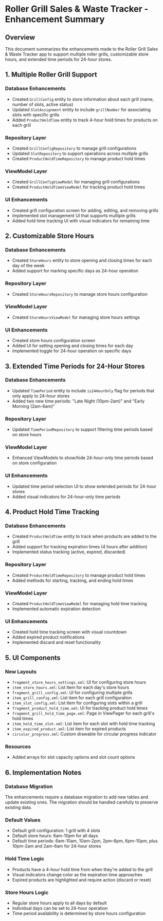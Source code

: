 # Roller Grill Sales & Waste Tracker - Enhancement Summary

## Overview

This document summarizes the enhancements made to the Roller Grill Sales & Waste Tracker app to support multiple roller grills, customizable store hours, and extended time periods for 24-hour stores.

## 1. Multiple Roller Grill Support

### Database Enhancements
- Created `GrillConfig` entity to store information about each grill (name, number of slots, active status)
- Updated `SlotAssignment` entity to include `grillNumber` for associating slots with specific grills
- Added `ProductHoldTime` entity to track 4-hour hold times for products on each grill

### Repository Layer
- Created `GrillConfigRepository` to manage grill configurations
- Updated `SlotRepository` to support operations across multiple grills
- Created `ProductHoldTimeRepository` to manage product hold times

### ViewModel Layer
- Created `GrillConfigViewModel` for managing grill configurations
- Created `ProductHoldTimeViewModel` for tracking product hold times

### UI Enhancements
- Created grill configuration screen for adding, editing, and removing grills
- Implemented slot management UI that supports multiple grills
- Added hold time tracking UI with visual indicators for remaining time

## 2. Customizable Store Hours

### Database Enhancements
- Created `StoreHours` entity to store opening and closing times for each day of the week
- Added support for marking specific days as 24-hour operation

### Repository Layer
- Created `StoreHoursRepository` to manage store hours configuration

### ViewModel Layer
- Created `StoreHoursViewModel` for managing store hours settings

### UI Enhancements
- Created store hours configuration screen
- Added UI for setting opening and closing times for each day
- Implemented toggle for 24-hour operation on specific days

## 3. Extended Time Periods for 24-Hour Stores

### Database Enhancements
- Updated `TimePeriod` entity to include `is24HourOnly` flag for periods that only apply to 24-hour stores
- Added two new time periods: "Late Night (10pm-2am)" and "Early Morning (2am-6am)"

### Repository Layer
- Updated `TimePeriodRepository` to support filtering time periods based on store hours

### ViewModel Layer
- Enhanced ViewModels to show/hide 24-hour-only time periods based on store configuration

### UI Enhancements
- Updated time period selection UI to show extended periods for 24-hour stores
- Added visual indicators for 24-hour-only time periods

## 4. Product Hold Time Tracking

### Database Enhancements
- Created `ProductHoldTime` entity to track when products are added to the grill
- Added support for tracking expiration times (4 hours after addition)
- Implemented status tracking (active, expired, discarded)

### Repository Layer
- Created `ProductHoldTimeRepository` to manage product hold times
- Added methods for starting, tracking, and ending hold times

### ViewModel Layer
- Created `ProductHoldTimeViewModel` for managing hold time tracking
- Implemented automatic expiration detection

### UI Enhancements
- Created hold time tracking screen with visual countdown
- Added expired product notifications
- Implemented discard and reset functionality

## 5. UI Components

### New Layouts
- `fragment_store_hours_settings.xml`: UI for configuring store hours
- `item_store_hours.xml`: List item for each day's store hours
- `fragment_grill_config.xml`: UI for configuring multiple grills
- `item_grill_config.xml`: List item for each grill configuration
- `item_slot_config.xml`: List item for configuring slots within a grill
- `fragment_product_hold_time.xml`: UI for tracking product hold times
- `fragment_grill_hold_time_page.xml`: Page in ViewPager for each grill's hold times
- `item_hold_time_slot.xml`: List item for each slot with hold time tracking
- `item_expired_product.xml`: List item for expired products
- `circular_progress.xml`: Custom drawable for circular progress indicator

### Resources
- Added arrays for slot capacity options and slot count options

## 6. Implementation Notes

### Database Migration
The enhancements require a database migration to add new tables and update existing ones. The migration should be handled carefully to preserve existing data.

### Default Values
- Default grill configuration: 1 grill with 4 slots
- Default store hours: 6am-10pm for all days
- Default time periods: 6am-10am, 10am-2pm, 2pm-6pm, 6pm-10pm, plus 10pm-2am and 2am-6am for 24-hour stores

### Hold Time Logic
- Products have a 4-hour hold time from when they're added to the grill
- Visual indicators change color as the expiration time approaches
- Expired products are highlighted and require action (discard or reset)

### Store Hours Logic
- Regular store hours apply to all days by default
- Individual days can be set to 24-hour operation
- Time period availability is determined by store hours configuration